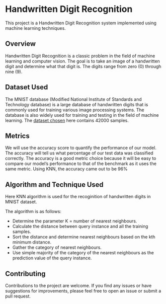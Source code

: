 # __Handwritten Digit Recognition__

This project is a Handwritten Digit Recognition system implemented using machine learning techniques.

## __Overview__

Handwritten Digit Recognition is a classic problem in the field of machine learning and computer vision.  The goal is to take an image of a handwritten digit and determine what that digit is. The digits range from zero (0) through nine (9).

## __Dataset Used__
The MNIST database (Modified National Institute of Standards and Technology database) is a large database of handwritten digits that is commonly used for training various image processing systems. The database is also widely used for training and testing in the field of machine learning. The [dataset chosen](https://www.kaggle.com/datasets/mgoutay/traincsv) here contains 42000 samples.

## __Metrics__
We will use the accuracy score to quantify the performance of our model. The accuracy will tell us what percentage of our test data was classified correctly. The accuracy is a good metric choice because it will be easy to compare our model’s performance to that of the benchmark as it uses the same metric. Using KNN, the accuracy came out to be 96%

## __Algorithm and Technique Used__
Here KNN algorithm is used for the recoginition of handwritten digits in MNIST dataset.

The algorithm is as follows:

* Determine the parameter K = number of nearest neighbours.
* Calculate the distance between query instance and all the training samples.
* Sort the distance and determine nearest neighbours based on the kth minimum distance.
* Gather the category of nearest neighbours.
* Use simple majority of the category of the nearest neighbours as the prediction value of the query instance.

## Contributing

Contributions to the project are welcome. If you find any issues or have suggestions for improvements, please feel free to open an issue or submit a pull request.
